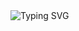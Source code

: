 <img src="https://capsule-render.vercel.app/api?type=waving&height=300&color=gradient&text=Input%20text" alt="Typing SVG" />